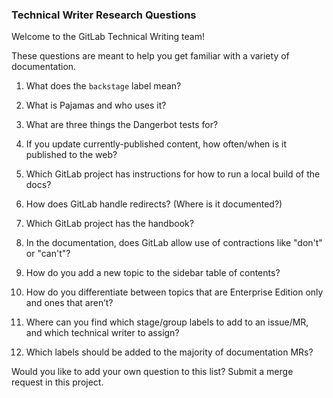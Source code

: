 ### Technical Writer Research Questions

Welcome to the GitLab Technical Writing team!

These questions are meant to help you get familiar with a variety of documentation.

1. What does the `backstage` label mean?

1. What is Pajamas and who uses it?

1. What are three things the Dangerbot tests for?

1. If you update currently-published content, how often/when is it published to the web?

1. Which GitLab project has instructions for how to run a local build of the docs?

1. How does GitLab handle redirects? (Where is it documented?)

1. Which GitLab project has the handbook?

1. In the documentation, does GitLab allow use of contractions like "don't" or "can't"?

1. How do you add a new topic to the sidebar table of contents?

1. How do you differentiate between topics that are Enterprise Edition only and ones that aren’t?

1. Where can you find which stage/group labels to add to an issue/MR, and which technical writer to assign?

1. Which labels should be added to the majority of documentation MRs?

Would you like to add your own question to this list? Submit a merge request in this project.
